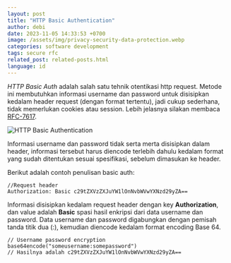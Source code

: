 ```yaml
---
layout: post
title: "HTTP Basic Authentication"
author: debi
date: 2023-11-05 14:33:53 +0700
image: /assets/img/privacy-security-data-protection.webp
categories: software development
tags: secure rfc
related_post: related-posts.html
language: id
---
```

*HTTP Basic Auth* adalah salah satu tehnik otentikasi http request. Metode ini membutuhkan informasi 
username dan password untuk disisipkan kedalam header request (dengan format tertentu), jadi cukup 
sederhana, tidak memerlukan cookies atau session. Lebih jelasnya silakan membaca [RFC-7617][rfc7617].

![HTTP Basic Authentication](https://dikakaryatech.com/assets/img/http-auth-sequence-diagram.png "HTTP Basic Authentication")

Informasi username dan password tidak serta merta disisipkan dalam header, informasi tersebut harus 
diencode terlebih dahulu kedalam format yang sudah ditentukan sesuai spesifikasi, sebelum dimasukan 
ke header.

Berikut adalah contoh penulisan basic auth:
```
//Request header
Authorization: Basic c29tZXVzZXJuYW1lOnNvbWVwYXNzd29yZA==
```

Informasi disisipkan kedalam request header dengan key **Authorization**, dan value adalah **Basic** 
spasi hasil enkripsi dari data username dan password. Data username dan password digabungkan dengan 
pemisah tanda titik dua (:), kemudian diencode kedalam format encoding Base 64.

```
// Username password encryption
base64encode("someusername:somepassword")
// Hasilnya adalah c29tZXVzZXJuYW1lOnNvbWVwYXNzd29yZA==
```

[rfc7617]: https://tools.ietf.org/html/rfc7617